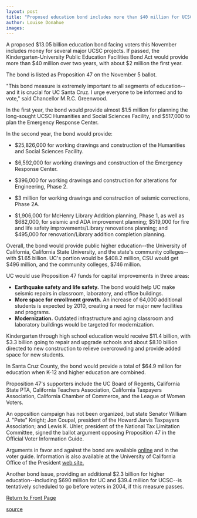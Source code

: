 ```yaml
---
layout: post
title: "Proposed education bond includes more than $40 million for UCSC"
author: Louise Donahue
images:
---
```


A proposed $13.05 billion education bond facing voters this November includes money for several major UCSC projects. If passed, the Kindergarten-University Public Education Facilities Bond Act would provide more than $40 million over two years, with about $2 million the first year.

The bond is listed as Proposition 47 on the November 5 ballot.

"This bond measure is extremely important to all segments of education--and it is crucial for UC Santa Cruz. I urge everyone to be informed and to vote," said Chancellor M.R.C. Greenwood.

In the first year, the bond would provide almost $1.5 million for planning the long-sought UCSC Humanities and Social Sciences Facility, and $517,000 to plan the Emergency Response Center.

In the second year, the bond would provide:   
  
* $25,826,000 for working drawings and construction of the Humanities and Social Sciences Facility.  
* $6,592,000 for working drawings and construction of the Emergency Response Center.   
  
* $396,000 for working drawings and construction for alterations for Engineering, Phase 2.  
* $3 million for working drawings and construction of seismic corrections, Phase 2A.   
* $1,906,000 for McHenry Library Addition planning, Phase 1, as well as $682,000, for seismic and ADA improvement planning; $519,000 for fire and life safety improvements/Library renovations planning; and $495,000 for renovation/Library addition completion planning.

Overall, the bond would provide public higher education--the University of California, California State University, and the state's community colleges--with $1.65 billion. UC's portion would be $408.2 million, CSU would get $496 million, and the community colleges, $746 million.

UC would use Proposition 47 funds for capital improvements in three areas:

* **Earthquake safety and life safety.** The bond would help UC make seismic repairs in classroom, laboratory, and office buildings.
* **More space for enrollment growth.** An increase of 64,000 additional students is expected by 2010, creating a need for major new facilities and programs.
* **Modernization.** Outdated infrastructure and aging classroom and laboratory buildings would be targeted for modernization.

Kindergarten through high school education would receive $11.4 billion, with $3.3 billion going to repair and upgrade schools and about $8.10 billion directed to new construction to relieve overcrowding and provide added space for new students.

In Santa Cruz County, the bond would provide a total of $64.9 million for education when K-12 and higher education are combined.

Proposition 47's supporters include the UC Board of Regents, California State PTA, California Teachers Association, California Taxpayers Association, California Chamber of Commerce, and the League of Women Voters.

An opposition campaign has not been organized, but state Senator William J. "Pete" Knight; Jon Coupal, president of the Howard Jarvis Taxpayers Association; and Lewis K. Uhler, president of the National Tax Limitation Committee, signed the ballot argument opposing Proposition 47 in the Official Voter Information Guide.

Arguments in favor and against the bond are available [online][1] and in the voter guide. Information is also available at the University of California Office of the President [web site.][2]

Another bond issue, providing an additional $2.3 billion for higher education--including $690 million for UC and $39.4 million for UCSC--is tentatively scheduled to go before voters in 2004, if this measure passes.

  

[Return to Front Page][3]

[1]: http://voterguide.ss.ca.gov/propositions2.asp?id=225&sID=3
[2]: http://www.universityofcalifornia.edu/news/prop47.html
[3]: http://currents.ucsc.edu/

[source](http://www1.ucsc.edu/currents/02-03/10-28/bond.html "Permalink to bond")
